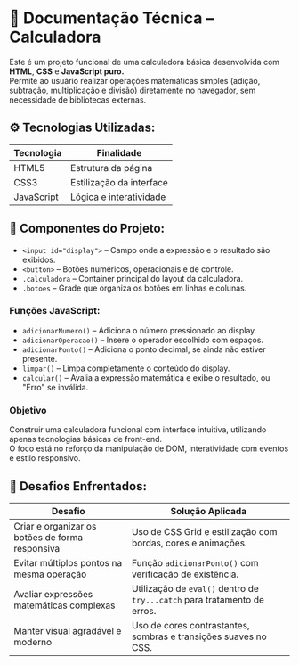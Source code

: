 # 📄 Documentação Técnica – Calculadora

Este é um projeto funcional de uma calculadora básica desenvolvida com **HTML**, **CSS** e **JavaScript puro.**  
Permite ao usuário realizar operações matemáticas simples (adição, subtração, multiplicação e divisão) diretamente no navegador, sem necessidade de bibliotecas externas.



## ⚙️ Tecnologias Utilizadas:  

| Tecnologia | Finalidade                   |
|------------|------------------------------|
| HTML5      | Estrutura da página          |
| CSS3       | Estilização da interface     |
| JavaScript | Lógica e interatividade      |



## 🧱 Componentes do Projeto:  

- `<input id="display">` – Campo onde a expressão e o resultado são exibidos.  
- `<button>` – Botões numéricos, operacionais e de controle.  
- `.calculadora` – Container principal do layout da calculadora.  
- `.botoes` – Grade que organiza os botões em linhas e colunas.  

### Funções JavaScript:

- `adicionarNumero()` – Adiciona o número pressionado ao display.  
- `adicionarOperacao()` – Insere o operador escolhido com espaços.  
- `adicionarPonto()` – Adiciona o ponto decimal, se ainda não estiver presente.  
- `limpar()` – Limpa completamente o conteúdo do display.  
- `calcular()` – Avalia a expressão matemática e exibe o resultado, ou "Erro" se inválida.


### Objetivo  
Construir uma calculadora funcional com interface intuitiva, utilizando apenas tecnologias básicas de front-end.  
O foco está no reforço da manipulação de DOM, interatividade com eventos e estilo responsivo.



## 🧩 Desafios Enfrentados:  

| Desafio                                                   | Solução Aplicada                                                         |
|-----------------------------------------------------------|--------------------------------------------------------------------------|
| Criar e organizar os botões de forma responsiva           | Uso de CSS Grid e estilização com bordas, cores e animações.             |
| Evitar múltiplos pontos na mesma operação                 | Função `adicionarPonto()` com verificação de existência.                 |
| Avaliar expressões matemáticas complexas                  | Utilização de `eval()` dentro de `try...catch` para tratamento de erros. |
| Manter visual agradável e moderno                         | Uso de cores contrastantes, sombras e transições suaves no CSS.          |


